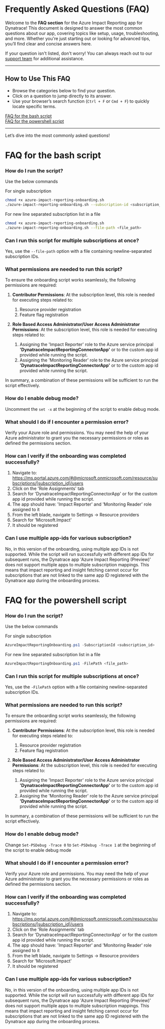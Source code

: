 # Frequently Asked Questions (FAQ)

Welcome to the **FAQ section** for the Azure Impact Reporting app for Dynatrace! This document is designed to answer the most common questions about our app, covering topics like setup, usage, troubleshooting, and more. Whether you're just starting out or looking for advanced tips, you’ll find clear and concise answers here.

If your question isn't listed, don't worry! You can always reach out to our [support team](mailto:impactrp-preview@microsoft.com) for additional assistance.

---

## How to Use This FAQ

- Browse the categories below to find your question.
- Click on a question to jump directly to its answer.
- Use your browser’s search function (`Ctrl + F` or `Cmd + F`) to quickly locate specific terms.

[FAQ for the bash script](#faq-for-the-bash-script) </br>
[FAQ for the powershell script](#faq-for-the-powershell-script)

---

Let’s dive into the most commonly asked questions!

# FAQ for the bash script

### How do I run the script?

Use the below commands

For single subscription

```bash
chmod +x azure-impact-reporting-onboarding.sh
./azure-impact-reporting-onboarding.sh --subscription-id <subscription_id>
```

For new line separated subscription list in a file

```bash
chmod +x azure-impact-reporting-onboarding.sh
./azure-impact-reporting-onboarding.sh --file-path <file_path>
```

### Can I run this script for multiple subscriptions at once?

Yes, use the `--file-path` option with a file containing newline-separated subscription IDs.

### What permissions are needed to run this script?

To ensure the onboarding script works seamlessly, the following permissions are required:

1. **Contributor Permissions**: At the subscription level, this role is needed for executing steps related to:
   1. Resource provider registration
   2. Feature flag registration

2. **Role Based Access Administrator/User Access Administrator Permissions**: At the subscription level, this role is needed for executing steps related to:
   1. Assigning the 'Impact Reporter' role to the Azure service principal **'DynatraceImpactReportingConnectorApp'** or to the custom app id provided while running the script.
   2. Assigning the 'Monitoring Reader' role to the Azure service principal **'DynatraceImpactReportingConnectorApp'** or to the custom app id provided while running the script.

In summary, a combination of these permissions will be sufficient to run the script effectively.

### How do I enable debug mode?

Uncomment the `set -x` at the beginning of the script to enable debug mode.

### What should I do if I encounter a permission error?

Verify your Azure role and permissions. You may need the help of your Azure administrator to grant you the necessary permissions or roles as defined the permissions section.

### How can I verify if the onboarding was completed successfully?

1. Navigate to: https://ms.portal.azure.com/#@microsoft.onmicrosoft.com/resource/subscriptions/[subscription_id]/users
2. Click on the 'Role Assignments' tab
3. Search for 'DynatraceImpactReportingConnectorApp' or for the custom app id provided while running the script.
4. The app should have: 'Impact Reporter' and 'Monitoring Reader' role assigned to it
5. From the left blade, navigate to Settings -> Resource providers
6. Search for 'Microsoft.Impact'
7. It should be registered

### Can I use multiple app-ids for various subscription?

No, in this version of the onboarding, using multiple app IDs is not supported. While the script will run successfully with different app IDs for subsequent runs, the Dynatrace app 'Azure Impact Reporting (Preview)' does not support multiple apps to multiple subscription mappings. This means that impact reporting and insight fetching cannot occur for subscriptions that are not linked to the same app ID registered with the Dynatrace app during the onboarding process.


# FAQ for the powershell script

### How do I run the script?

Use the below commands

For single subscription

```powershell
AzureImpactReportingOnboarding.ps1 -SubscriptionId <subscription_id>
```

For new line separated subscription list in a file

```powershell
AzureImpactReportingOnboarding.ps1 -FilePath <file_path>
```

### Can I run this script for multiple subscriptions at once?

Yes, use the `-FilePath` option with a file containing newline-separated subscription IDs.

### What permissions are needed to run this script?

To ensure the onboarding script works seamlessly, the following permissions are required:

1. **Contributor Permissions**: At the subscription level, this role is needed for executing steps related to:
   1. Resource provider registration
   2. Feature flag registration

2. **Role Based Access Administrator/User Access Administrator Permissions**: At the subscription level, this role is needed for executing steps related to:
   1. Assigning the 'Impact Reporter' role to the Azure service principal **'DynatraceImpactReportingConnectorApp'** or to the custom app id provided while running the script.
   2. Assigning the 'Monitoring Reader' role to the Azure service principal **'DynatraceImpactReportingConnectorApp'** or to the custom app id provided while running the script.

In summary, a combination of these permissions will be sufficient to run the script effectively.

### How do I enable debug mode?

Change `Set-PSDebug -Trace 0` to `Set-PSDebug -Trace 1` at the beginning of the script to enable debug mode

### What should I do if I encounter a permission error?

Verify your Azure role and permissions. You may need the help of your Azure administrator to grant you the necessary permissions or roles as defined the permissions section.

### How can I verify if the onboarding was completed successfully?

1. Navigate to: https://ms.portal.azure.com/#@microsoft.onmicrosoft.com/resource/subscriptions/[subscription_id]/users
2. Click on the 'Role Assignments' tab
3. Search for 'DynatraceImpactReportingConnectorApp' or for the custom app id provided while running the script.
4. The app should have: 'Impact Reporter' and 'Monitoring Reader' role assigned to it
5. From the left blade, navigate to Settings -> Resource providers
6. Search for 'Microsoft.Impact'
7. It should be registered

### Can I use multiple app-ids for various subscription?

No, in this version of the onboarding, using multiple app IDs is not supported. While the script will run successfully with different app IDs for subsequent runs, the Dynatrace app 'Azure Impact Reporting (Preview)' does not support multiple apps to multiple subscription mappings. This means that impact reporting and insight fetching cannot occur for subscriptions that are not linked to the same app ID registered with the Dynatrace app during the onboarding process.
